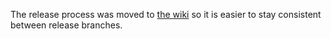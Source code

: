 The release process was moved to [the wiki](https://github.com/ember-cli/ember-cli/wiki/Releasing) so it is easier to stay consistent between release branches.

